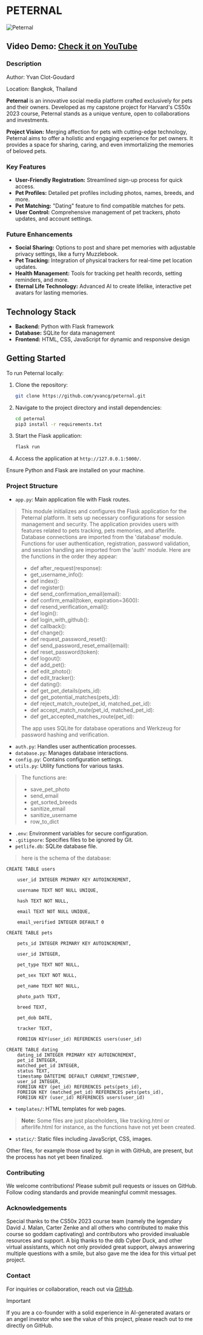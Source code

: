 # PETERNAL

![Peternal](/static/peternal-logo.png)

## Video Demo: [Check it on YouTube](https://youtu.be/Nf9Ip7SxoKg)

### Description

Author: Yvan Clot-Goudard

Location: Bangkok, Thailand

**Peternal** is an innovative social media platform crafted exclusively for pets and their owners. Developed as my capstone project for Harvard's CS50x 2023 course, Peternal stands as a unique venture, open to collaborations and investments.

**Project Vision:** Merging affection for pets with cutting-edge technology, Peternal aims to offer a holistic and engaging experience for pet owners. It provides a space for sharing, caring, and even immortalizing the memories of beloved pets.

### Key Features

- **User-Friendly Registration:** Streamlined sign-up process for quick access.
- **Pet Profiles:** Detailed pet profiles including photos, names, breeds, and more.
- **Pet Matching:** "Dating" feature to find compatible matches for pets.
- **User Control:** Comprehensive management of pet trackers, photo updates, and account settings.

### Future Enhancements

- **Social Sharing:** Options to post and share pet memories with adjustable privacy settings, like a furry Muzzlebook.
- **Pet Tracking:** Integration of physical trackers for real-time pet location updates.
- **Health Management:** Tools for tracking pet health records, setting reminders, and more.
- **Eternal Life Technology:** Advanced AI to create lifelike, interactive pet avatars for lasting memories.

## Technology Stack

- **Backend:** Python with Flask framework
- **Database:** SQLite for data management
- **Frontend:** HTML, CSS, JavaScript for dynamic and responsive design

## Getting Started

To run Peternal locally:

1. Clone the repository:

   ```bash
   git clone https://github.com/yvancg/peternal.git
   ```

2. Navigate to the project directory and install dependencies:

   ```bash
   cd peternal
   pip3 install -r requirements.txt
   ```

3. Start the Flask application:

   ```bash
   flask run
   ```

4. Access the application at `http://127.0.0.1:5000/`.

Ensure Python and Flask are installed on your machine.

### Project Structure

- `app.py`: Main application file with Flask routes.
>This module initializes and configures the Flask application for the Peternal platform. 
>It sets up necessary configurations for session management and security. The application 
>provides users with features related to pets tracking, pets memories, and afterlife. 
>Database connections are imported from the 'database' module. Functions for user authentication, 
>registration, password validation, and session handling are imported from the 'auth' module.
>Here are the functions in the order they appear:
>-    def after_request(response):
>-    get_username_info():
>-    def index():
>-    def register():
>-    def send_confirmation_email(email):
>-    def confirm_email(token, expiration=3600):
>-    def resend_verification_email():
>-    def login():
>-    def login_with_github():
>-    def callback():
>-    def change():
>-    def request_password_reset():
>-    def send_password_reset_email(email):
>-    def reset_password(token):
>-    def logout():
>-    def add_pet():
>-    def edit_photo():
>-    def edit_tracker():
>-    def dating():
>-    def get_pet_details(pets_id):
>-    def get_potential_matches(pets_id):
>-    def reject_match_route(pet_id, matched_pet_id):
>-    def accept_match_route(pet_id, matched_pet_id):
>-    def get_accepted_matches_route(pet_id):
>
>The app uses SQLite for database operations and Werkzeug for password hashing and verification.
- `auth.py`: Handles user authentication processes.
- `database.py`: Manages database interactions.
- `config.py`: Contains configuration settings.
- `utils.py`: Utility functions for various tasks.
>The functions are:
>-    save_pet_photo
>-    send_email
>-    get_sorted_breeds
>-    sanitize_email
>-    sanitize_username
>-    row_to_dict
- `.env`: Environment variables for secure configuration.
- `.gitignore`: Specifies files to be ignored by Git.
- `petlife.db`: SQLite database file.
>here is the schema of the database:
```
CREATE TABLE users

    user_id INTEGER PRIMARY KEY AUTOINCREMENT,

    username TEXT NOT NULL UNIQUE,

    hash TEXT NOT NULL,

    email TEXT NOT NULL UNIQUE,

    email_verified INTEGER DEFAULT 0

CREATE TABLE pets

    pets_id INTEGER PRIMARY KEY AUTOINCREMENT,

    user_id INTEGER,

    pet_type TEXT NOT NULL,

    pet_sex TEXT NOT NULL,

    pet_name TEXT NOT NULL,

    photo_path TEXT,

    breed TEXT,

    pet_dob DATE,

    tracker TEXT,

    FOREIGN KEY(user_id) REFERENCES users(user_id)

CREATE TABLE dating
    dating_id INTEGER PRIMARY KEY AUTOINCREMENT,
    pet_id INTEGER,
    matched_pet_id INTEGER,
    status TEXT,
    timestamp DATETIME DEFAULT CURRENT_TIMESTAMP,
    user_id INTEGER,
    FOREIGN KEY (pet_id) REFERENCES pets(pets_id),
    FOREIGN KEY (matched_pet_id) REFERENCES pets(pets_id),
    FOREIGN KEY (user_id) REFERENCES users(user_id)
```
- `templates/`: HTML templates for web pages.
> **Note:** Some files are just placeholders, like tracking.html or afterlife.html for instance, as the functions have not yet been created.
- `static/`: Static files including JavaScript, CSS, images.

Other files, for example those used by sign in with GitHub, are present, but the process has not yet been finalized.

### Contributing

We welcome contributions! Please submit pull requests or issues on GitHub. Follow coding standards and provide meaningful commit messages.

### Acknowledgements

Special thanks to the CS50x 2023 course team (namely the legendary David J. Malan, Carter Zenke and all others who contributed to make this course so goddam captivating) and contributors who provided invaluable resources and support. A big thanks to the ddb Cyber Duck, and other virtual assistants, which not only provided great support, always answering multiple questions with a smile, but also gave me the idea for this virtual pet project.

### Contact

For inquiries or collaboration, reach out via [GitHub](https://github.com/yvancg).

> [!IMPORTANT]
> If you are a co-founder with a solid experience in AI-generated avatars
> or an angel investor who see the value of this project, please reach out to me directly on GitHub.
